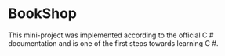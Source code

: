 # BookShop

This mini-project was implemented according to the official C # documentation and is one of the first steps towards learning C #.

